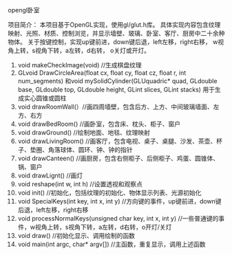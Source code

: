 opengl卧室

项目简介：
本项目基于OpenGL实现，使用gl/glut.h库。
具体实现内容包含纹理映射、光照、材质、控制浏览，并显示墙壁、玻璃、卧室、客厅、厨房中二十余种物体。
关于按键控制，实现up键前进，down键后退，left左移，right右移，
w视角上转，s视角下转，a左转，d右转，
o关灯或开灯。

1. void makeCheckImage(void) //生成棋盘纹理
2. GLvoid DrawCircleArea(float cx, float cy, float cz, float r, int num_segments)
和void mySolidCylinder(GLUquadric* quad, GLdouble base, GLdouble top, GLdouble height, GLint slices, GLint stacks)
用于生成实心圆锥或圆柱
3. void drawRoomWall(）//画四周墙壁，包含后方、上方、中间玻璃墙面、左方、右方
4. void drawBedRoom() //画卧室，包含床、枕头、柜子、窗户
5. void drawGround() //绘制地面、地毯、纹理映射
6. void drawLivingRoom() //画客厅，包含电视、桌子、桌腿、沙发、茶壶、杯子、垫圈、角落球体、圆环、钟、钟的指针
7. void drawCanteen() //画厨房，包含右侧柜子、后侧柜子、鸡蛋、圆锥体、锅、窗户
8. void drawLignt() //画灯
9. void reshape(int w, int h) //设置透视和观察点
10. void init() //初始化，包括纹理的初始化、物体显示列表、光源初始化
11. void SpecialKeys(int key, int x, int y) //方向键的事件，up键前进，down键后退，left左移，right右移
12. void processNormalKeys(unsigned char key, int x, int y) 
//一些普通键的事件，w视角上转，s视角下转，a左转，d右转，o开灯/关灯
13. void draw() //初始化显示、调用绘制的函数
14. void main(int argc, char* argv[]) //主函数，重复显示，调用上述函数